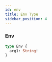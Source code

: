 ```yaml
---
id: env
title: Env Type
sidebar_position: 4
---
```



### Env 

```graphql
type Env {
  arg1: String! 
}
```

